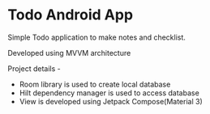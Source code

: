 # Todo Android App
Simple Todo application to make notes and checklist.

Developed using MVVM architecture

Project details -
- Room library is used to create local database
- Hilt dependency manager is used to access database
- View is developed using Jetpack Compose(Material 3)
